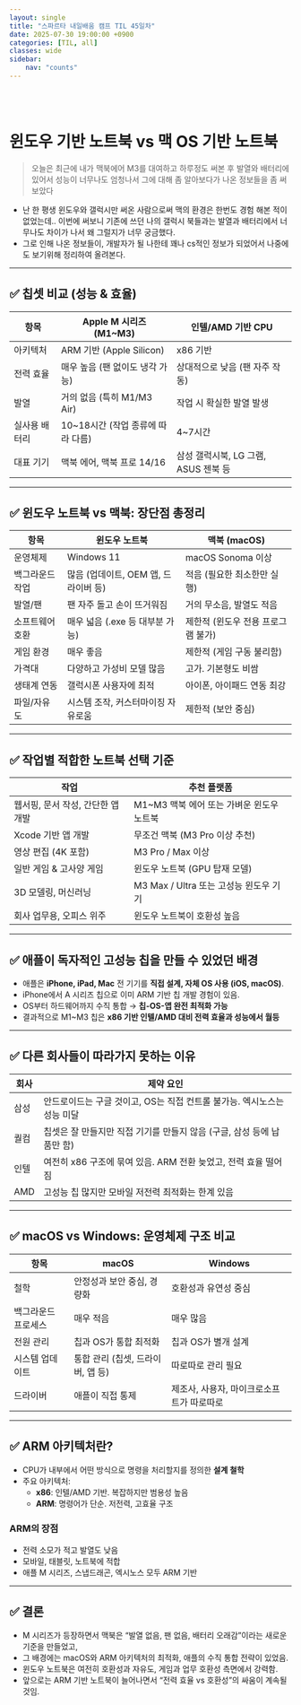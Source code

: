 ```yaml
---
layout: single
title: "스파르타 내일배움 캠프 TIL 45일차"
date: 2025-07-30 19:00:00 +0900
categories: [TIL, all]
classes: wide
sidebar:
    nav: "counts"
---
```

<br><br>
# 윈도우 기반 노트북 vs 맥 OS 기반 노트북

> 오늘은 최근에 내가 맥북에어 M3를 대여하고 하루정도 써본 후 발열와 배터리에 있어서 성능이 너무나도 엄청나서 그에 대해 좀 알아보다가 나온 정보들을 좀 써보았다
- 난 한 평생 윈도우와 갤럭시만 써온 사람으로써 맥의 환경은 한번도 경험 해본 적이 없었는데.. 이번에 써보니 기존에 쓰던 나의 갤럭시 북들과는 발열과 배터리에서 너무나도 차이가 나서 왜 그럴지가 너무 궁금했다.
- 그로 인해 나온 정보들이, 개발자가 될 나한테 꽤나 cs적인 정보가 되었어서 나중에도 보기위해 정리하여 올려본다.

---

## ✅ 칩셋 비교 (성능 & 효율)

| 항목 | Apple M 시리즈 (M1~M3) | 인텔/AMD 기반 CPU |
|------|------------------------|-------------------|
| 아키텍처 | ARM 기반 (Apple Silicon) | x86 기반 |
| 전력 효율 | 매우 높음 (팬 없이도 냉각 가능) | 상대적으로 낮음 (팬 자주 작동) |
| 발열 | 거의 없음 (특히 M1/M3 Air) | 작업 시 확실한 발열 발생 |
| 실사용 배터리 | 10~18시간 (작업 종류에 따라 다름) | 4~7시간 |
| 대표 기기 | 맥북 에어, 맥북 프로 14/16 | 삼성 갤럭시북, LG 그램, ASUS 젠북 등 |

---

## ✅ 윈도우 노트북 vs 맥북: 장단점 총정리

| 항목 | 윈도우 노트북 | 맥북 (macOS) |
|------|----------------|----------------|
| 운영체제 | Windows 11 | macOS Sonoma 이상 |
| 백그라운드 작업 | 많음 (업데이트, OEM 앱, 드라이버 등) | 적음 (필요한 최소한만 실행) |
| 발열/팬 | 팬 자주 돌고 손이 뜨거워짐 | 거의 무소음, 발열도 적음 |
| 소프트웨어 호환 | 매우 넓음 (.exe 등 대부분 가능) | 제한적 (윈도우 전용 프로그램 불가) |
| 게임 환경 | 매우 좋음 | 제한적 (게임 구동 불리함) |
| 가격대 | 다양하고 가성비 모델 많음 | 고가. 기본형도 비쌈 |
| 생태계 연동 | 갤럭시폰 사용자에 최적 | 아이폰, 아이패드 연동 최강 |
| 파일/자유도 | 시스템 조작, 커스터마이징 자유로움 | 제한적 (보안 중심) |

---

## ✅ 작업별 적합한 노트북 선택 기준

| 작업 | 추천 플랫폼 |
|------|--------------|
| 웹서핑, 문서 작성, 간단한 앱 개발 | M1~M3 맥북 에어 또는 가벼운 윈도우 노트북 |
| Xcode 기반 앱 개발 | 무조건 맥북 (M3 Pro 이상 추천) |
| 영상 편집 (4K 포함) | M3 Pro / Max 이상 |
| 일반 게임 & 고사양 게임 | 윈도우 노트북 (GPU 탑재 모델) |
| 3D 모델링, 머신러닝 | M3 Max / Ultra 또는 고성능 윈도우 기기 |
| 회사 업무용, 오피스 위주 | 윈도우 노트북이 호환성 높음 |

---

## ✅ 애플이 독자적인 고성능 칩을 만들 수 있었던 배경

- 애플은 **iPhone, iPad, Mac** 전 기기를 **직접 설계, 자체 OS 사용 (iOS, macOS)**.
- iPhone에서 A 시리즈 칩으로 이미 ARM 기반 칩 개발 경험이 있음.
- OS부터 하드웨어까지 수직 통합 → **칩-OS-앱 완전 최적화 가능**
- 결과적으로 M1~M3 칩은 **x86 기반 인텔/AMD 대비 전력 효율과 성능에서 월등**

---

## ✅ 다른 회사들이 따라가지 못하는 이유

| 회사 | 제약 요인 |
|------|-----------|
| 삼성 | 안드로이드는 구글 것이고, OS는 직접 컨트롤 불가능. 엑시노스는 성능 미달 |
| 퀄컴 | 칩셋은 잘 만들지만 직접 기기를 만들지 않음 (구글, 삼성 등에 납품만 함) |
| 인텔 | 여전히 x86 구조에 묶여 있음. ARM 전환 늦었고, 전력 효율 떨어짐 |
| AMD | 고성능 칩 많지만 모바일 저전력 최적화는 한계 있음 |

---

## ✅ macOS vs Windows: 운영체제 구조 비교

| 항목 | macOS | Windows |
|------|--------|---------|
| 철학 | 안정성과 보안 중심, 경량화 | 호환성과 유연성 중심 |
| 백그라운드 프로세스 | 매우 적음 | 매우 많음 |
| 전원 관리 | 칩과 OS가 통합 최적화 | 칩과 OS가 별개 설계 |
| 시스템 업데이트 | 통합 관리 (칩셋, 드라이버, 앱 등) | 따로따로 관리 필요 |
| 드라이버 | 애플이 직접 통제 | 제조사, 사용자, 마이크로소프트가 따로따로 |

---

## ✅ ARM 아키텍처란?

- CPU가 내부에서 어떤 방식으로 명령을 처리할지를 정의한 **설계 철학**
- 주요 아키텍처:
  - **x86**: 인텔/AMD 기반. 복잡하지만 범용성 높음
  - **ARM**: 명령어가 단순. 저전력, 고효율 구조

### ARM의 장점
- 전력 소모가 적고 발열도 낮음
- 모바일, 태블릿, 노트북에 적합
- 애플 M 시리즈, 스냅드래곤, 엑시노스 모두 ARM 기반

---


## ✅ 결론

- M 시리즈가 등장하면서 맥북은 “발열 없음, 팬 없음, 배터리 오래감”이라는 새로운 기준을 만들었고,
- 그 배경에는 macOS와 ARM 아키텍처의 최적화, 애플의 수직 통합 전략이 있었음.
- 윈도우 노트북은 여전히 호환성과 자유도, 게임과 업무 호환성 측면에서 강력함.
- 앞으로는 ARM 기반 노트북이 늘어나면서 “전력 효율 vs 호환성”의 싸움이 계속될 것임.
